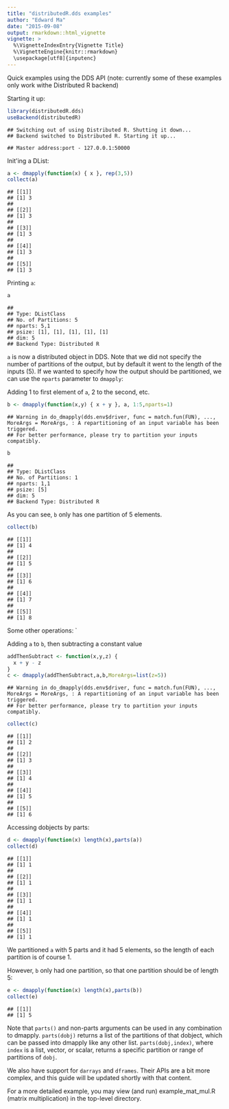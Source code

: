 ```yaml
---
title: "distributedR.dds examples"
author: "Edward Ma"
date: "2015-09-08"
output: rmarkdown::html_vignette
vignette: >
  %\VignetteIndexEntry{Vignette Title}
  %\VignetteEngine{knitr::rmarkdown}
  \usepackage[utf8]{inputenc}
---
```


Quick examples using the DDS API (note: currently some of these examples only work withe Distributed R backend)

Starting it up:

```r
library(distributedR.dds)
useBackend(distributedR)
```

```
## Switching out of using Distributed R. Shutting it down...
## Backend switched to Distributed R. Starting it up...
```

```
## Master address:port - 127.0.0.1:50000
```

Init'ing a DList:

```r
a <- dmapply(function(x) { x }, rep(3,5))
collect(a)
```

```
## [[1]]
## [1] 3
## 
## [[2]]
## [1] 3
## 
## [[3]]
## [1] 3
## 
## [[4]]
## [1] 3
## 
## [[5]]
## [1] 3
```

Printing `a`:

```r
a
```

```
## 
## Type: DListClass
## No. of Partitions: 5
## nparts: 5,1
## psize: [1], [1], [1], [1], [1]
## dim: 5
## Backend Type: Distributed R
```

`a` is now a distributed object in DDS. Note that we did not specify the number of partitions of the output, but by default it went to the length of the inputs (5). If we wanted to specify how the output should be partitioned, we can use the `nparts` parameter to `dmapply`:

Adding 1 to first element of `a`, 2 to the second, etc.


```r
b <- dmapply(function(x,y) { x + y }, a, 1:5,nparts=1)
```

```
## Warning in do_dmapply(dds.env$driver, func = match.fun(FUN), ..., MoreArgs = MoreArgs, : A repartitioning of an input variable has been triggered.
## For better performance, please try to partition your inputs compatibly.
```

```r
b
```

```
## 
## Type: DListClass
## No. of Partitions: 1
## nparts: 1,1
## psize: [5]
## dim: 5
## Backend Type: Distributed R
```

As you can see, `b` only has one partition of 5 elements.


```r
collect(b)
```

```
## [[1]]
## [1] 4
## 
## [[2]]
## [1] 5
## 
## [[3]]
## [1] 6
## 
## [[4]]
## [1] 7
## 
## [[5]]
## [1] 8
```
Some other operations:
`

Adding `a` to `b`, then subtracting a constant value

```r
addThenSubtract <- function(x,y,z) {
  x + y - z
}
c <- dmapply(addThenSubtract,a,b,MoreArgs=list(z=5))
```

```
## Warning in do_dmapply(dds.env$driver, func = match.fun(FUN), ..., MoreArgs = MoreArgs, : A repartitioning of an input variable has been triggered.
## For better performance, please try to partition your inputs compatibly.
```

```r
collect(c)
```

```
## [[1]]
## [1] 2
## 
## [[2]]
## [1] 3
## 
## [[3]]
## [1] 4
## 
## [[4]]
## [1] 5
## 
## [[5]]
## [1] 6
```

Accessing dobjects by parts:


```r
d <- dmapply(function(x) length(x),parts(a))
collect(d)
```

```
## [[1]]
## [1] 1
## 
## [[2]]
## [1] 1
## 
## [[3]]
## [1] 1
## 
## [[4]]
## [1] 1
## 
## [[5]]
## [1] 1
```

We partitioned `a` with 5 parts and it had 5 elements, so the length of each partition is of course 1.

However, `b` only had one partition, so that one partition should be of length 5:


```r
e <- dmapply(function(x) length(x),parts(b))
collect(e)
```

```
## [[1]]
## [1] 5
```

Note that `parts()` and non-parts arguments can be used in any combination to dmapply. `parts(dobj)` returns a list of the partitions of that dobject, which can be passed into dmapply like any other list. `parts(dobj,index)`, where `index` is a list, vector, or scalar, returns a specific partition or range of partitions of `dobj`.

We also have support for `darrays` and `dframes`. Their APIs are a bit more complex, and this guide will be updated shortly with that content.

For a more detailed example, you may view (and run) example_mat_mul.R (matrix multiplication) in the top-level directory.
